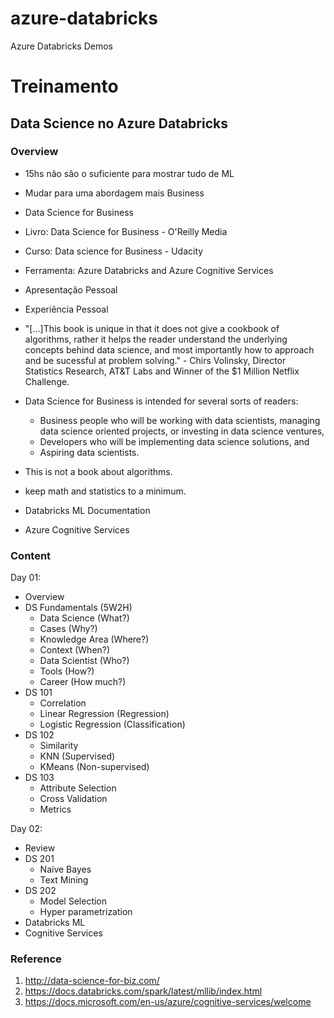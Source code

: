 # azure-databricks
Azure Databricks Demos 

# Treinamento
## Data Science no Azure Databricks

### Overview

- 15hs não são o suficiente para mostrar tudo de ML
- Mudar para uma abordagem mais Business
- Data Science for Business
- Livro: Data Science for Business - O'Reilly Media
- Curso: Data science for Business - Udacity
- Ferramenta: Azure Databricks and Azure Cognitive Services
- Apresentação Pessoal
- Experiência Pessoal
- "[...]This book is unique in that it does not give a cookbook of algorithms, rather it helps the reader understand the underlying concepts behind data science, and most importantly how to approach and be sucessful at problem solving." - Chirs Volinsky, Director Statistics Research, AT&T Labs and Winner of the $1 Million Netflix Challenge.
- Data Science for Business is intended for several sorts of readers:
  - Business people who will be working with data scientists, managing data science oriented projects, or investing in data science ventures,
  - Developers who will be implementing data science solutions, and
  - Aspiring data scientists.
- This is not a book about algorithms.
- keep math and statistics to a minimum.

- Databricks ML Documentation
- Azure Cognitive Services

### Content

Day 01:

- Overview
- DS Fundamentals (5W2H)
  - Data Science (What?)
  - Cases (Why?)
  - Knowledge Area (Where?)
  - Context (When?)
  - Data Scientist (Who?)
  - Tools (How?)
  - Career (How much?)
- DS 101
  - Correlation
  - Linear Regression (Regression)
  - Logistic Regression (Classification)
- DS 102
  - Similarity
  - KNN (Supervised)
  - KMeans (Non-supervised)
- DS 103
  - Attribute Selection
  - Cross Validation
  - Metrics

Day 02:

- Review
- DS 201
  - Naive Bayes
  - Text Mining
- DS 202
  - Model Selection
  - Hyper parametrization
- Databricks ML
- Cognitive Services


### Reference

1. http://data-science-for-biz.com/
1. https://docs.databricks.com/spark/latest/mllib/index.html
1. https://docs.microsoft.com/en-us/azure/cognitive-services/welcome
